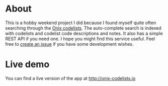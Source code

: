 # About
This is a hobby weekend project I did because I found myself quite often searching through the [Onix codelists](http://www.editeur.org/14/Code-Lists/). The auto-complete search is indexed with codelists and codelist code descriptions and notes. It also has a simple REST API if you need one. I hope you might find this service useful. Feel free to [create an issue](https://github.com/lasselehtinen/onix-codelist/issues) if you have some development wishes.</p>

# Live demo
You can find a live version of the app at http://onix-codelists.io
